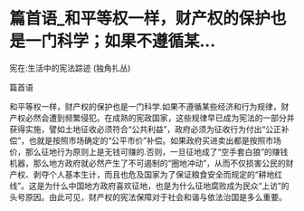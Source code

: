 # 篇首语_和平等权一样，财产权的保护也是一门科学；如果不遵循某...

宪在:生活中的宪法踪迹 (独角扎丛)

篇首语

和平等权一样，财产权的保护也是一门科学.如果不遵循某些经济和行为规律，财产权必然会遭到频繁侵犯。在成熟的宪政国家，这些规律早已成为宪法的一部分并获得实施，譬如土地征收必须符合“公共利益”，政府必须为征收行为付出“公正补偿”，也就是按照市场确定的“公平市价”补偿。如果政府买进卖出都是按照市场价，那么征地行为原则上是无钱可赚的.否则，一旦征地成了“空手套白狼”的赚钱机器，那么地方政府就必然产生了不可遏制的“圈地冲动”，从而不仅损害公民的财产权、剥夺个人基本生计，而且也危及国家为了保证粮食安全而规定的“耕地红线”。这是为什么中国地方政府喜欢征地，也是为什么征地腐败成为民众“上访”的头号原因。由此可见，财产权的宪法保障对于社会和谐与依法治国是多么重要。